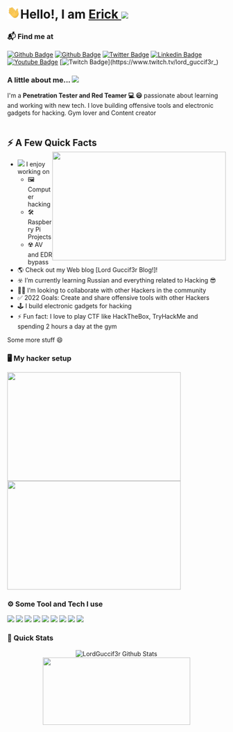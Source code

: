 <h1> <img src="https://raw.githubusercontent.com/ABSphreak/ABSphreak/master/gifs/Hi.gif" width="30px">Hello!, I am <a href="https://github.com/LordGuccif3r">Erick <a> <img src="https://emojis.slackmojis.com/emojis/images/1531849430/4246/blob-sunglasses.gif?1531849430" width="30px"></h1>
</h1>

### 📬 Find me at
[![Github Badge](https://img.shields.io/website?logo=offensive-paradise&up_color=red&up_message=www.offensive-paradise.com&url=https%3A%2F%2Fwww.offensive-paradise.com%2F)](https://www.offensive-paradise.com)
[![Github Badge](http://img.shields.io/badge/-Github-black?style=flat-square&logo=github&link=https://github.com/LordGuccif3r)](https://github.com/LordGuccif3r)
[![Twitter Badge](https://img.shields.io/twitter/url?style=social&url=https%3A%2F%2Ftwitter.com%2FLord_Guccif3r)](https://twitter.com/Lord_Guccif3r)
[![Linkedin Badge](https://img.shields.io/badge/-LinkedIn-blue?style=flat-square&logo=Linkedin&logoColor=white&link=https://www.linkedin.com/in/erick-perez-54b537204/)](https://www.linkedin.com/in/erick-perez-54b537204/)
[![Youtube Badge](https://img.shields.io/youtube/channel/subscribers/UCC8Xy0XHeHxtGYJnFuM4FKQ?style=social&link=https://www.youtube.com/channel/UCC8Xy0XHeHxtGYJnFuM4FKQ)](https://www.youtube.com/channel/UCC8Xy0XHeHxtGYJnFuM4FKQ)
[![Twitch Badge](https://img.shields.io/twitch/status/lord_guccif3r_?style=social&link=https://www.twitch.tv/lord_guccif3r_)](https://www.twitch.tv/lord_guccif3r_)

### A little about me...  <img src="https://media.giphy.com/media/VgCDAzcKvsR6OM0uWg/giphy.gif" width="50"> 
I'm a **Penetration Tester and Red Teamer 💻 😃** passionate about learning and working with new tech. I love building offensive tools and electronic gadgets for hacking. Gym lover and Content creator <br/><br/>

## ⚡️ A Few Quick Facts<img width="400" height="250" src="https://c.tenor.com/K8R7LThju04AAAAC/hack-the-planet.gif" align=right>
- <img src="https://media.giphy.com/media/WUlplcMpOCEmTGBtBW/giphy.gif" width="30">  I enjoy working on<br>
    - 🖼 Computer hacking<br>
    - 🛠 Raspberry Pi Projects<br>
    - ☢️ AV and EDR bypass<br>
- 🌎 Check out my Web blog [Lord Guccif3r Blog!]!<br>
- ☣️ I’m currently learning Russian and everything related to Hacking 😎<br>
- 🏴‍☠️ I’m looking to collaborate with other Hackers in the community<br>
- ✅ 2022 Goals: Create and share offensive tools with other Hackers<br>
- 🕹 I build electronic gadgets for hacking<br>
- ⚡ Fun fact: I love to play CTF like HackTheBox, TryHackMe and spending 2 hours a day at the gym<br>


Some more stuff 😄
  
### 🖥️ My hacker setup
 <img width="400" height="250" src="https://pbs.twimg.com/media/FQoeqGhXIAEmaEy?format=jpg&name=large" align=center><img width="400" height="250" src="https://pbs.twimg.com/media/FQof0XyWUAEmV07?format=jpg&name=large" align=center>

### ⚙️ Some Tool and Tech I use

<code><img height="30" src="https://cdn.jsdelivr.net/gh/devicons/devicon/icons/linux/linux-original.svg"></code>
<code><img height="30" src="https://cdn.jsdelivr.net/gh/devicons/devicon/icons/apple/apple-original.svg"></code>
<code><img height="30" src="https://cdn.jsdelivr.net/gh/devicons/devicon/icons/windows8/windows8-original.svg"></code>
<code><img height="30" src="https://cdn.jsdelivr.net/gh/devicons/devicon/icons/bash/bash-plain.svg"></code>
<code><img height="30" src="https://cdn.jsdelivr.net/gh/devicons/devicon/icons/python/python-original-wordmark.svg"></code>
<code><img height="30" src="https://cdn.jsdelivr.net/gh/devicons/devicon/icons/csharp/csharp-original.svg"></code>
<code><img height="30" src="https://cdn.jsdelivr.net/gh/devicons/devicon/icons/cplusplus/cplusplus-original.svg"></code>
<code><img height="30" src="https://cdn.jsdelivr.net/gh/devicons/devicon/icons/html5/html5-original-wordmark.svg"></code>
<code><img height="30" src="https://cdn.jsdelivr.net/gh/devicons/devicon/icons/ruby/ruby-original-wordmark.svg"></code>

### 🚀 Quick Stats
<p align="center">
<img width="450" align="center" src="https://github-readme-stats-defcon27.vercel.app/api?username=LordGuccif3r&show_icons=true&line_height=21&theme=react" alt="LordGuccif3r Github Stats" />
<img width="340" height="155" align="center" 
     src="https://github-readme-stats-LordGuccif3r.vercel.app/api/top-langs/?username=LordGuccif3r&langs_count=6&hide=handlebars,jupyter%20notebook,css&theme=react&line_height=27&layout=compact" />
</p>
